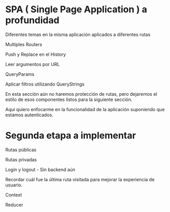 # SPA ( Single Page Application ) a profundidad

Diferentes temas en la misma aplicación aplicados a diferentes rutas

Multiples Routers

Push y Replace en el History

Leer argumentos por URL

QueryParams

Aplicar filtros utilizando QueryStrings

En esta sección aún no haremos protección de rutas, pero dejaremos el estilo de esos componentes listos para la siguiente sección.

Aquí quiero enfocarme en la funcionalidad de la aplicación suponiendo que estamos autenticados.

# Segunda etapa a implementar

Rutas públicas

Rutas privadas

Login y logout - Sin backend aún

Recordar cuál fue la última ruta visitada para mejorar la experiencia de usuario.

Context

Reducer